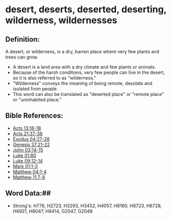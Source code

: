 # desert, deserts, deserted, deserting, wilderness, wildernesses #

## Definition: ##

A desert, or wilderness, is a dry, barren place where very few plants and trees can grow.

* A desert is a land area with a dry climate and few plants or animals.
* Because of the harsh conditions, very few people can live in the desert, so it is also referred to as "wilderness."
* "Wilderness" conveys the meaning of being remote, desolate and isolated from people.
* This word can also be translated as "deserted place" or "remote place" or "uninhabited place."

## Bible References: ##

* [Acts 13:16-18](rc://en/tn/help/act/13/16)
* [Acts 21:37-38](rc://en/tn/help/act/21/37)
* [Exodus 04:27-28](rc://en/tn/help/exo/04/27)
* [Genesis 37:21-22](rc://en/tn/help/gen/37/21)
* [John 03:14-15](rc://en/tn/help/jhn/03/14)
* [Luke 01:80](rc://en/tn/help/luk/01/80)
* [Luke 09:12-14](rc://en/tn/help/luk/09/12)
* [Mark 01:1-3](rc://en/tn/help/mrk/01/01)
* [Matthew 04:1-4](rc://en/tn/help/mat/04/01)
* [Matthew 11:7-8](rc://en/tn/help/mat/11/07)

## Word Data:##

* Strong's: H776, H2723, H3293, H3452, H4057, H6160, H6723, H6728, H6921, H8047, H8414, G2047, G2048
